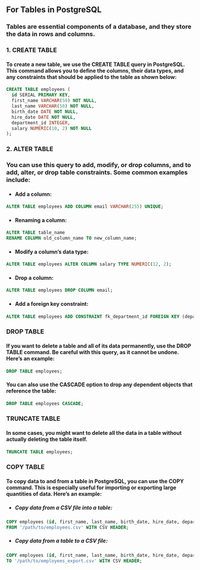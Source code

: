 ## For Tables in PostgreSQL

### Tables are essential components of a database, and they store the data in rows and columns.

### 1. CREATE TABLE

#### To create a new table, we use the CREATE TABLE query in PostgreSQL. This command allows you to define the columns, their data types, and any constraints that should be applied to the table as shown below:
```sql
CREATE TABLE employees (
  id SERIAL PRIMARY KEY,
  first_name VARCHAR(50) NOT NULL,
  last_name VARCHAR(50) NOT NULL,
  birth_date DATE NOT NULL,
  hire_date DATE NOT NULL,
  department_id INTEGER,
  salary NUMERIC(10, 2) NOT NULL
);
```
### 2. ALTER TABLE

### You can use this query to add, modify, or drop columns, and to add, alter, or drop table constraints. Some common examples include:

- #### Add a column:
```sql
ALTER TABLE employees ADD COLUMN email VARCHAR(255) UNIQUE;
```
- #### Renaming a column:
```sql
ALTER TABLE table_name
RENAME COLUMN old_column_name TO new_column_name;
```
- #### Modify a column’s data type:
```sql
ALTER TABLE employees ALTER COLUMN salary TYPE NUMERIC(12, 2);
```
- #### Drop a column:
```sql
ALTER TABLE employees DROP COLUMN email;
```
- #### Add a foreign key constraint:
```sql
ALTER TABLE employees ADD CONSTRAINT fk_department_id FOREIGN KEY (department_id) REFERENCES departments(id);
```
### DROP TABLE

#### If you want to delete a table and all of its data permanently, use the DROP TABLE command. Be careful with this query, as it cannot be undone. Here’s an example:
```sql
DROP TABLE employees;
```
#### You can also use the CASCADE option to drop any dependent objects that reference the table:
```sql
DROP TABLE employees CASCADE;
```
### TRUNCATE TABLE

#### In some cases, you might want to delete all the data in a table without actually deleting the table itself. 
```sql
TRUNCATE TABLE employees;
```
### COPY TABLE

#### To copy data to and from a table in PostgreSQL, you can use the COPY command. This is especially useful for importing or exporting large quantities of data. Here’s an example:

- ##### Copy data from a CSV file into a table:
```sql
COPY employees (id, first_name, last_name, birth_date, hire_date, department_id, salary)
FROM '/path/to/employees.csv' WITH CSV HEADER;
```

- ##### Copy data from a table to a CSV file:
```sql
COPY employees (id, first_name, last_name, birth_date, hire_date, department_id, salary)
TO '/path/to/employees_export.csv' WITH CSV HEADER;
```